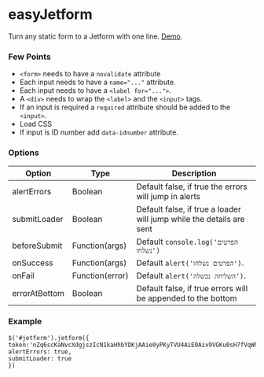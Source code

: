 # easyJetform

Turn any static form to a Jetform with one line. [Demo](http://www.interjet.co.il/camp/interjet/easyjetform/).

### Few Points

- ```<form>``` needs to have a ```novalidate``` attribute
- Each input needs to have a ```name="..."``` attribute.
- Each input needs to have a ```<label for="...">```.
- A ```<div>``` needs to wrap the ```<label>``` and the ```<input>``` tags.
- If an input is required a ```required``` attribute should be added to the ```<input>```.
- Load CSS
- If input is ID number add ```data-idnumber``` attribute.

### Options

Option  | Type | Description
------------- | ------------- | -------------
alertErrors  | Boolean | Default false, if true the errors will jump in alerts
submitLoader  | Boolean | Default false, if true a loader will jump while the details are sent
beforeSubmit | Function(args) | Default ```console.log('הפרטים נשלחו')```
onSuccess | Function(args) | Default ```alert('הפרטים נשלחו')```.
onFail | Function(error) | Default ```alert('השליחה נכשלה')```.
errorAtBottom | Boolean | Default false, if true errors will be appended to the bottom

### Example

```
$('#jetform').jetform({
token:'nZq6scKaNvcXdgjszIcN1kaHhbYDKjAAie0yPKyTVU4AiE0Aiv9VGKu0sH7fVqWhqEkRvUyhbApBpYRGmgPkZA==',
alertErrors: true,
submitLoader: true
})
```
